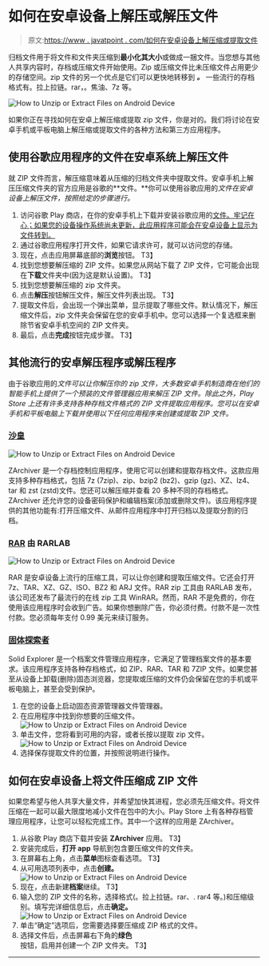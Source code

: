 # 如何在安卓设备上解压或解压文件

> 原文:[https://www . javatpoint . com/如何在安卓设备上解压缩或提取文件](https://www.javatpoint.com/how-to-unzip-or-extract-files-on-android-device)

归档文件用于将文件和文件夹压缩到**最小化其大小**或做成一捆文件。当您想与其他人共享内容时，存档或压缩文件开始使用。Zip 或压缩文件比未压缩文件占用更少的存储空间。zip 文件的另一个优点是它们可以更快地转移到 ***。*** 一些流行的存档格式有。拉上拉链。rar，。焦油、7z 等。

![How to Unzip or Extract Files on Android Device](../Images/7e0c458c1dc8000ad8548865d34b4aaa.png)

如果你正在寻找如何在安卓上解压缩或提取 zip 文件，你是对的。我们将讨论在安卓手机或平板电脑上解压缩或提取文件的各种方法和第三方应用程序。

## 使用谷歌应用程序的文件在安卓系统上解压文件

就 ZIP 文件而言，解压缩意味着从压缩的归档文件夹中提取文件。安卓手机上解压压缩文件夹的官方应用是谷歌的**文件。**你可以使用谷歌应用的*文件在安卓设备上解压文件，按照给定的步骤进行。*

1.  访问谷歌 Play 商店，在你的安卓手机上下载并安装谷歌应用的[文件。牢记在心；如果您的设备操作系统尚未更新，此应用程序可能会在安卓设备上显示为文件转到。](https://play.google.com/store/apps/details?id=com.google.android.apps.nbu.files&hl=en_US)
2.  通过谷歌应用程序打开文件，如果它请求许可，就可以访问您的存储。
3.  现在，点击应用屏幕底部的**浏览**按钮。
    T3】
4.  找到您想要解压缩的 ZIP 文件。如果您从网站下载了 ZIP 文件，它可能会出现在**下载**文件夹中(因为这是默认设置)。
    T3】
5.  找到您想要解压缩的 zip 文件夹。
6.  点击**解压**按钮解压文件，解压文件列表出现。
    T3】
7.  提取文件后，会出现一个弹出菜单，显示提取了哪些文件。默认情况下，解压缩文件后，zip 文件夹会保留在您的安卓手机中。您可以选择一个复选框来删除节省安卓手机空间的 ZIP 文件夹。
8.  最后，点击**完成**按钮完成步骤。
    T3】

## 其他流行的安卓解压程序或解压程序

由于谷歌应用的*文件可以让你解压你的 zip 文件，大多数安卓手机制造商在他们的智能手机上提供了一个预装的文件管理器应用来解压 ZIP 文件。除此之外，Play Store 上还有许多支持各种存档文件格式的 ZIP 文件提取应用程序。您可以在安卓手机和平板电脑上下载并使用以下任何应用程序来创建或提取 ZIP 文件。*

### [沙皇](https://play.google.com/store/apps/details?id=ru.zdevs.zarchiver)

![How to Unzip or Extract Files on Android Device](../Images/7350af1f57ae595ebfa0e495c258f7cc.png)

ZArchiver 是一个存档控制应用程序，使用它可以创建和提取存档文件。这款应用支持多种存档格式，包括 7z (7zip)、zip、bzip2 (bz2)、gzip (gz)、XZ、lz4、tar 和 zst (zstd)文件。您还可以解压缩并查看 20 多种不同的存档格式。ZArchiver 还允许您的设备密码保护和编辑档案(添加或删除文件)。该应用程序提供的其他功能有:打开压缩文件、从邮件应用程序中打开归档以及提取分割的归档。

### [RAR](https://play.google.com/store/apps/details?id=com.rarlab.rar) 由 RARLAB

![How to Unzip or Extract Files on Android Device](../Images/7e4bc4f3fb65952e2732f8798f70e1b9.png)

RAR 是安卓设备上流行的压缩工具，可以让你创建和提取压缩文件。它还会打开 7z、TAR、XZ、GZ、ISO、BZ2 和 ARJ 文件。RAR zip 工具由 RARLAB 发布，该公司还发布了最流行的在线 zip 工具 WinRAR。然而，RAR 不是免费的，你在使用该应用程序时会收到广告。如果你想删除广告，你必须付费。付款不是一次性付款。您必须每年支付 0.99 美元来续订服务。

### [固体探索者](https://play.google.com/store/apps/details?id=pl.solidexplorer2)

Solid Explorer 是一个档案文件管理应用程序，它满足了管理档案文件的基本要求。该应用程序支持各种存档格式，如 ZIP、RAR、TAR 和 7ZIP 文件。如果您甚至从设备上卸载(删除)固态浏览器，您提取或压缩的文件仍会保留在您的手机或平板电脑上，甚至会受到保护。

1.  在您的设备上启动固态资源管理器文件管理器。
2.  在应用程序中找到你想要的压缩文件。
    ![How to Unzip or Extract Files on Android Device](../Images/b8d076288efc2ca10fc2d0e94e85956b.png)
3.  单击文件，您将看到可用的内容，或者长按以提取 zip 文件。
    ![How to Unzip or Extract Files on Android Device](../Images/b3cbfdd8e851accdf15c1f9ced0c0a77.png)
4.  选择保存提取文件的位置，并按照说明进行操作。

## 如何在安卓设备上将文件压缩成 ZIP 文件

如果您希望与他人共享大量文件，并希望加快其进程，您必须先压缩文件。将文件压缩在一起可以最大限度地减小文件在包中的大小。Play Store 上有各种存档管理应用程序，让您可以轻松完成工作。其中一个这样的应用是 ZArchiver。

1.  从谷歌 Play 商店下载并安装 **ZArchiver** 应用。
    T3】
2.  安装完成后，**打开 app** 导航到包含要压缩文件的文件夹。
3.  在屏幕右上角，点击**菜单**图标查看选项。
    T3】
4.  从可用选项列表中，点击**创建。**
    ![How to Unzip or Extract Files on Android Device](../Images/e35b481275ee982c5f46ed8ba9f2a2b1.png)
5.  现在，点击新建**档案**继续。
    T3】
6.  输入您的 ZIP 文件的名称，选择格式(。拉上拉链。rar、. rar4 等。)和压缩级别。填写完详细信息后，点击**确定。**
    ![How to Unzip or Extract Files on Android Device](../Images/cbee414347b783bca4b89f16702c1774.png)
7.  单击“确定”选项后，您需要选择要压缩成 ZIP 格式的文件。
8.  选择文件后，点击屏幕右下角的**绿色**按钮，启用并创建一个 ZIP 文件夹。
    T3】

* * *